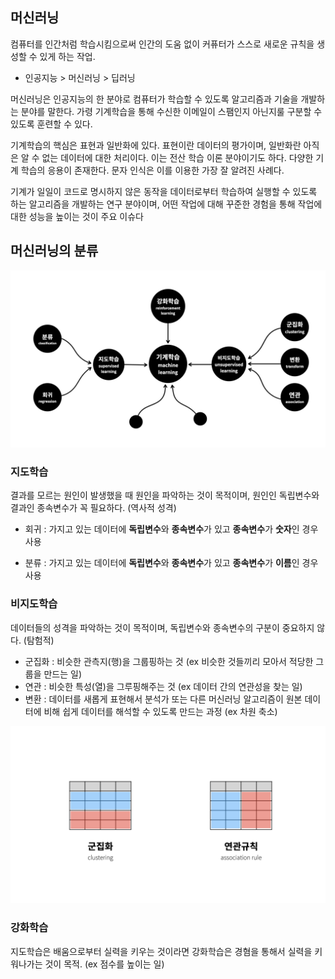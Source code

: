 ## 머신러닝

컴퓨터를 인간처럼 학습시킴으로써 인간의 도움 없이 커퓨터가 스스로 새로운 규칙을 생성할 수 있게 하는 작업.

- 인공지능 > 머신러닝 > 딥러닝

머신러닝은 인공지능의 한 분야로 컴퓨터가 학습할 수 있도록 알고리즘과 기술을 개발하는 분야를 말한다. 가령 기계학습을 통해 수신한 이메일이 스팸인지 아닌지룰 구분할 수 있도록 훈련할 수 있다.

기계학습의 핵심은 표현과 일반화에 있다. 표현이란 데이터의 평가이며, 일반화란 아직은 알 수 없는 데이터에 대한 처리이다. 이는 전산 학습 이론 분야이기도 하다. 다양한 기계 학습의 응용이 존재한다. 문자 인식은 이를 이용한 가장 잘 알려진 사례다.

기계가 일일이 코드로 명시하지 않은 동작을 데이터로부터 학습하여 실행할 수 있도록 하는 알고리즘을 개발하는 연구 분야이며, 어떤 작업에 대해 꾸준한 경험을 통해 작업에 대한 성능을 높이는 것이 주요 이슈다

## 머신러닝의 분류

![머신러닝의 분류](./image/1_1.jpeg)



### 지도학습

결과를 모르는 원인이 발생했을 때 원인을 파악하는 것이 목적이며, 원인인 독립변수와 결과인 종속변수가 꼭 필요하다. (역사적 성격)

- 회귀 : 가지고 있는 데이터에 **독립변수**와 **종속변수**가 있고 **종속변수**가 **숫자**인 경우 사용

- 분류 : 가지고 있는 데이터에 **독립변수**와 **종속변수**가 있고 **종속변수**가 **이름**인 경우 사용

### 비지도학습

데이터들의 성격을 파악하는 것이 목적이며, 독립변수와 종속변수의 구분이 중요하지 않다. (탐험적)

- 군집화 : 비슷한 관측지(행)을 그룹핑하는 것 (ex 비슷한 것들끼리 모아서 적당한 그룹을 만드는 일)
- 연관 : 비슷한 특성(열)을 그루핑해주는 것 (ex 데이터 간의 연관성을 찾는 일)
- 변환 : 데이터를 새롭게 표현해서 분석가 또는 다른 머신러닝 알고리즘이 원본 데이터에 비해 쉽게 데이터를 해석할 수 있도록 만드는 과정 (ex 차원 축소)

![군집화 & 연관규칙](./image/1_2.jpeg)

### 강화학습

지도학습은 배움으로부터 실력을 키우는 것이라면 강화학습은 경혐을 통해서 실력을 키워나가는 것이 목적. (ex 점수를 높이는 일)

